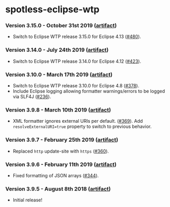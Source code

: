 # spotless-eclipse-wtp

### Version 3.15.0 - October 31st 2019 ([artifact]([jcenter](https://bintray.com/diffplug/opensource/spotless-eclipse-wtp)))

* Switch to Eclipse WTP release 3.15.0 for Eclipse 4.13 ([#480](https://github.com/diffplug/spotless/issues/480)).

### Version 3.14.0 - July 24th 2019 ([artifact]([jcenter](https://bintray.com/diffplug/opensource/spotless-eclipse-wtp)))

* Switch to Eclipse WTP release 3.14.0 for Eclipse 4.12 ([#423](https://github.com/diffplug/spotless/pull/423)).

### Version 3.10.0 - March 17th 2019 ([artifact]([jcenter](https://bintray.com/diffplug/opensource/spotless-eclipse-wtp)))

* Switch to Eclipse WTP release 3.10.0 for Eclipse 4.8 ([#378](https://github.com/diffplug/spotless/pull/378)).
* Include Eclipse logging allowing formatter warnings/errors to be logged via SLF4J ([#236](https://github.com/diffplug/spotless/issues/236)).

### Version 3.9.8 - March 10th 2019 ([artifact]([jcenter](https://bintray.com/diffplug/opensource/spotless-eclipse-wtp)))

* XML formatter ignores external URIs per default. ([#369](https://github.com/diffplug/spotless/issues/369)). Add `resolveExternalURI=true` property to switch to previous behavior.

### Version 3.9.7 - February 25th 2019 ([artifact]([jcenter](https://bintray.com/diffplug/opensource/spotless-eclipse-wtp)))

* Replaced `http` update-site with `https` ([#360](https://github.com/diffplug/spotless/issues/360)).

### Version 3.9.6 - February 11th 2019 ([artifact]([jcenter](https://bintray.com/diffplug/opensource/spotless-eclipse-wtp)))

* Fixed formatting of JSON arrays ([#344](https://github.com/diffplug/spotless/issues/344)).

### Version 3.9.5 - August 8th 2018 ([artifact]([jcenter](https://bintray.com/diffplug/opensource/spotless-eclipse-wtp)))

* Initial release!
